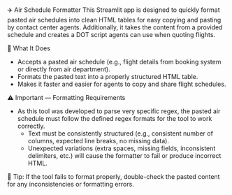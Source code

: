 ✈️ Air Schedule Formatter
This Streamlit app is designed to quickly format pasted air schedules into clean HTML tables for easy copying and pasting by contact center agents. Additionally, it takes the content from a provided schedule and creates a DOT script agents can use when quoting flights. 

🚀 What It Does
  - Accepts a pasted air schedule (e.g., flight details from booking system or directly from air department).
  - Formats the pasted text into a properly structured HTML table.
  - Makes it faster and easier for agents to copy and share flight schedules.

⚠️ Important — Formatting Requirements
  - As this tool was developed to parse very specific regex, the pasted air schedule must follow the defined regex formats for the tool to work correctly.
    - Text must be consistently structured (e.g., consistent number of columns, expected line breaks, no missing data).
    - Unexpected variations (extra spaces, missing fields, inconsistent delimiters, etc.) will cause the formatter to fail or produce incorrect HTML.

💬 Tip: If the tool fails to format properly, double-check the pasted content for any inconsistencies or formatting errors.
